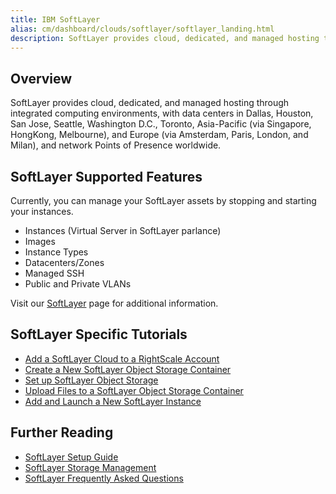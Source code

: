 ```yaml
---
title: IBM SoftLayer
alias: cm/dashboard/clouds/softlayer/softlayer_landing.html
description: SoftLayer provides cloud, dedicated, and managed hosting through integrated computing environments.
---
```


## Overview

SoftLayer provides cloud, dedicated, and managed hosting through integrated computing environments, with data centers in Dallas, Houston, San Jose, Seattle, Washington D.C., Toronto, Asia-Pacific (via Singapore, HongKong, Melbourne), and Europe (via Amsterdam, Paris, London, and Milan), and network Points of Presence worldwide.

## SoftLayer Supported Features

Currently, you can manage your SoftLayer assets by stopping and starting your instances.

* Instances (Virtual Server in SoftLayer parlance)
* Images
* Instance Types
* Datacenters/Zones
* Managed SSH
* Public and Private VLANs

Visit our [SoftLayer](/clouds/softlayer/softlayer_about.html) page for additional information.

## SoftLayer Specific Tutorials

* [Add a SoftLayer Cloud to a RightScale Account](/clouds/softlayer/Add_a_SoftLayer_Cloud_to_a_RightScale_Account.html)
* [Create a New SoftLayer Object Storage Container](/clouds/softlayer/Create_a_New_SoftLayer_Object_Storage_Container.html)
* [Set up SoftLayer Object Storage](/clouds/softlayer/Set_up_SoftLayer_Object_Storage.html)
* [Upload Files to a SoftLayer Object Storage Container](/clouds/softlayer/Upload_Files_to_a_SoftLayer_Object_Storage_Container.html)
* [Add and Launch a New SoftLayer Instance](/cm/dashboard/clouds/softlayer/softlayer_add_instance.html)

## Further Reading

* [SoftLayer Setup Guide](/clouds/softlayer/softlayer_setup_guide.html)
* [SoftLayer Storage Management](/clouds/softlayer/softlayer_storage_management.html)
* [SoftLayer Frequently Asked Questions](/faq/clouds/softlayer/)
